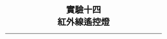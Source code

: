<center>
<H1> 實驗十四</br>
紅外線遙控燈</br>
</h1>
</center>

---



<img scr="https://github.com/cow2166/gitbo/blob/master/%E8%9E%A2%E5%B9%95%E5%BF%AB%E7%85%A7%202018-05-01%20%E4%B8%8B%E5%8D%8810.26.09.png?raw=true">